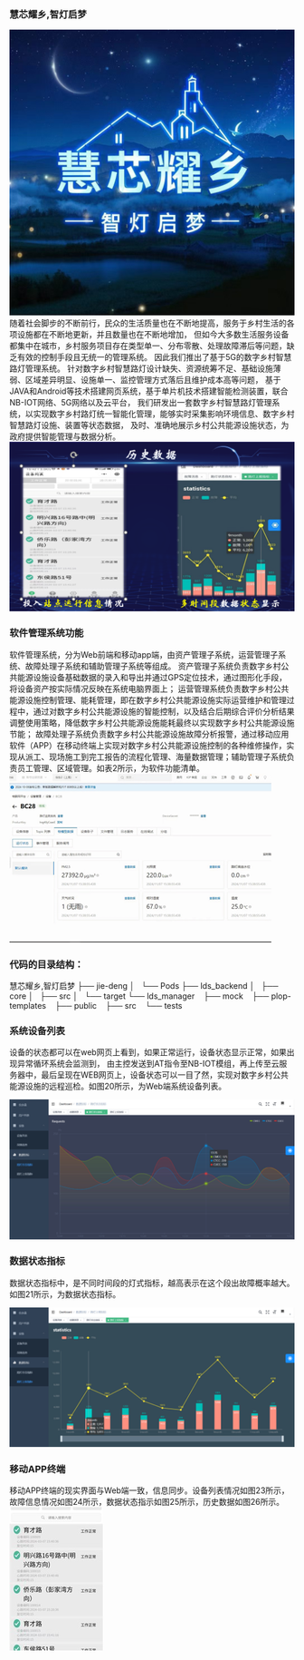 ### 慧芯耀乡,智灯启梦

![image](https://github.com/HiW666/ludeng/blob/master/img/2.jpg?raw=true)
随着社会脚步的不断前行，民众的生活质量也在不断地提高，服务于乡村生活的各项设施都在不断地更新，并且数量也在不断地增加，
但如今大多数生活服务设备都集中在城市，乡村服务项目存在类型单一、分布零散、处理故障滞后等问题，缺乏有效的控制手段且无统一的管理系统。
因此我们推出了基于5G的数字乡村智慧路灯管理系统。
针对数字乡村智慧路灯设计缺失、资源统筹不足、基础设施薄弱、区域差异明显、设施单一、监控管理方式落后且维护成本高等问题，
基于JAVA和Android等技术搭建网页系统，基于单片机技术搭建智能检测装置，联合NB-IOT网络、5G网络以及云平台，
我们研发出一套数字乡村智慧路灯管理系统，以实现数字乡村路灯统一智能化管理，能够实时采集影响环境信息、数字乡村智慧路灯设施、装置等状态数据，
及时、准确地展示乡村公共能源设施状态，为政府提供智能管理与数据分析。
![image](https://github.com/HiW666/ludeng/blob/master/img/1.png?raw=true)

### 软件管理系统功能
软件管理系统，分为Web前端和移动app端，由资产管理子系统，运营管理子系统、故障处理子系统和辅助管理子系统等组成。
资产管理子系统负责数字乡村公共能源设施设备基础数据的录入和导出并通过GPS定位技术，通过图形化手段，将设备资产按实际情况反映在系统电脑界面上；
运营管理系统负责数字乡村公共能源设施控制管理、能耗管理，即在数字乡村公共能源设施实际运营维护和管理过程中，通过对数字乡村公共能源设施的智能控制，以及结合后期综合评价分析结果调整使用策略，降低数字乡村公共能源设施能耗最终以实现数字乡村公共能源设施节能；
故障处理子系统负责数字乡村公共能源设施故障分析报警，通过移动应用软件（APP）在移动终端上实现对数字乡村公共能源设施控制的各种维修操作，实现从派工、现场施工到完工报告的流程化管理、海量数据管理；辅助管理子系统负责员工管理、区域管理。如表2所示，为软件功能清单。
![image](https://github.com/HiW666/ludeng/blob/master/img/%E5%9B%BE%E7%89%871.png?raw=true)
### 代码的目录结构：

慧芯耀乡,智灯启梦
├── jie-deng
│   └── Pods
├── lds_backend
│   ├── core
│   ├── src
│   └── target
└── lds_manager
    ├── mock
    ├── plop-templates
    ├── public
    ├── src
    └── tests


### 系统设备列表

设备的状态都可以在web网页上看到，如果正常运行，设备状态显示正常，如果出现异常循环系统会监测到，
由主控发送到AT指令至NB-IOT模组，再上传至云服务器中，最后呈现在WEB网页上，设备状态可以一目了然，实现对数字乡村公共能源设施的远程巡检。如图20所示，为Web端系统设备列表。

![image](https://github.com/HiW666/ludeng/blob/master/img/%E5%9B%BE%E7%89%872.png?raw=true)

### 数据状态指标
数据状态指标中，是不同时间段的灯式指标，越高表示在这个段出故障概率越大。如图21所示，为数据状态指标。

![image](https://github.com/HiW666/ludeng/blob/master/img/%E5%9B%BE%E7%89%873.png?raw=true)
### 移动APP终端
移动APP终端的现实界面与Web端一致，信息同步。设备列表情况如图23所示，故障信息情况如图24所示，数据状态指示如图25所示，历史数据如图26所示。
![image](https://github.com/HiW666/ludeng/blob/master/img/%E5%9B%BE%E7%89%874.jpg?raw=true)

